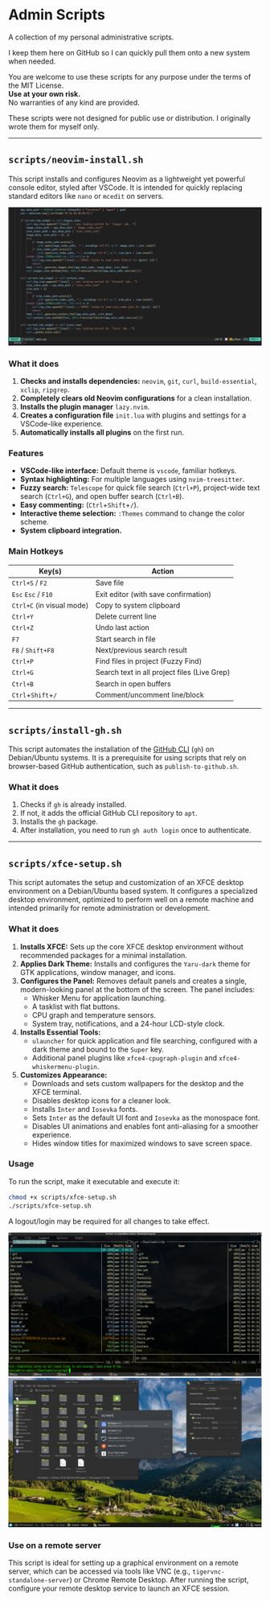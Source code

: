 # Admin Scripts

A collection of my personal administrative scripts.

I keep them here on GitHub so I can quickly pull them onto a new system when needed.

You are welcome to use these scripts for any purpose under the terms of the MIT License.  
**Use at your own risk.**  
No warranties of any kind are provided.

These scripts were not designed for public use or distribution. I originally wrote them for myself only.

---
## `scripts/neovim-install.sh`

This script installs and configures Neovim as a lightweight yet powerful console editor, styled after VSCode. It is intended for quickly replacing standard editors like `nano` or `mcedit` on servers.

![Neovim in action](screenshots/neovim-install.png)

### What it does

1.  **Checks and installs dependencies:** `neovim`, `git`, `curl`, `build-essential`, `xclip`, `ripgrep`.
2.  **Completely clears old Neovim configurations** for a clean installation.
3.  **Installs the plugin manager** `lazy.nvim`.
4.  **Creates a configuration file** `init.lua` with plugins and settings for a VSCode-like experience.
5.  **Automatically installs all plugins** on the first run.

### Features

-   **VSCode-like interface:** Default theme is `vscode`, familiar hotkeys.
-   **Syntax highlighting:** For multiple languages using `nvim-treesitter`.
-   **Fuzzy search:** `Telescope` for quick file search (`Ctrl+P`), project-wide text search (`Ctrl+G`), and open buffer search (`Ctrl+B`).
-   **Easy commenting:** (`Ctrl`+`Shift`+`/`).
-   **Interactive theme selection:** `:Themes` command to change the color scheme.
-   **System clipboard integration.**

### Main Hotkeys

| Key(s) | Action |
| --- | --- |
| `Ctrl+S` / `F2` | Save file |
| `Esc` `Esc` / `F10` | Exit editor (with save confirmation) |
| `Ctrl+C` (in visual mode) | Copy to system clipboard |
| `Ctrl+Y` | Delete current line |
| `Ctrl+Z` | Undo last action |
| `F7` | Start search in file |
| `F8` / `Shift+F8` | Next/previous search result |
| `Ctrl+P` | Find files in project (Fuzzy Find) |
| `Ctrl+G` | Search text in all project files (Live Grep) |
| `Ctrl+B` | Search in open buffers |
| `Ctrl`+`Shift`+`/` | Comment/uncomment line/block |

---
## `scripts/install-gh.sh`

This script automates the installation of the [GitHub CLI](https://cli.github.com/) (`gh`) on Debian/Ubuntu systems. It is a prerequisite for using scripts that rely on browser-based GitHub authentication, such as `publish-to-github.sh`.

### What it does

1.  Checks if `gh` is already installed.
2.  If not, it adds the official GitHub CLI repository to `apt`.
3.  Installs the `gh` package.
4.  After installation, you need to run `gh auth login` once to authenticate.

---
## `scripts/xfce-setup.sh`

This script automates the setup and customization of an XFCE desktop environment on a Debian/Ubuntu based system. It configures a specialized desktop environment, optimized to perform well on a remote machine and intended primarily for remote administration or development.

### What it does

1.  **Installs XFCE:** Sets up the core XFCE desktop environment without recommended packages for a minimal installation.
2.  **Applies Dark Theme:** Installs and configures the `Yaru-dark` theme for GTK applications, window manager, and icons.
3.  **Configures the Panel:** Removes default panels and creates a single, modern-looking panel at the bottom of the screen. The panel includes:
    -   Whisker Menu for application launching.
    -   A tasklist with flat buttons.
    -   CPU graph and temperature sensors.
    -   System tray, notifications, and a 24-hour LCD-style clock.
4.  **Installs Essential Tools:**
    -   `ulauncher` for quick application and file searching, configured with a dark theme and bound to the `Super` key.
    -   Additional panel plugins like `xfce4-cpugraph-plugin` and `xfce4-whiskermenu-plugin`.
5.  **Customizes Appearance:**
    -   Downloads and sets custom wallpapers for the desktop and the XFCE terminal.
    -   Disables desktop icons for a cleaner look.
    -   Installs `Inter` and `Iosevka` fonts.
    -   Sets `Inter` as the default UI font and `Iosevka` as the monospace font.
    -   Disables UI animations and enables font anti-aliasing for a smoother experience.
    -   Hides window titles for maximized windows to save screen space.

### Usage
To run the script, make it executable and execute it:
```bash
chmod +x scripts/xfce-setup.sh
./scripts/xfce-setup.sh
```
A logout/login may be required for all changes to take effect.

![XFCE Desktop Screenshot 1](screenshots/xfce01.png)
![XFCE Desktop Screenshot 2](screenshots/xfce02.png)

### Use on a remote server

This script is ideal for setting up a graphical environment on a remote server, which can be accessed via tools like VNC (e.g., `tigervnc-standalone-server`) or Chrome Remote Desktop. After running the script, configure your remote desktop service to launch an XFCE session.

